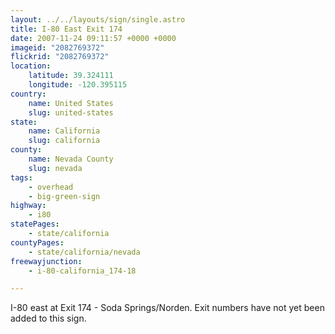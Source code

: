 ```yaml
---
layout: ../../layouts/sign/single.astro
title: I-80 East Exit 174
date: 2007-11-24 09:11:57 +0000 +0000
imageid: "2082769372"
flickrid: "2082769372"
location:
    latitude: 39.324111
    longitude: -120.395115
country:
    name: United States
    slug: united-states
state:
    name: California
    slug: california
county:
    name: Nevada County
    slug: nevada
tags:
    - overhead
    - big-green-sign
highway:
    - i80
statePages:
    - state/california
countyPages:
    - state/california/nevada
freewayjunction:
    - i-80-california_174-18

---
```

I-80 east at Exit 174 - Soda Springs/Norden.  Exit numbers have not yet been added to this sign.